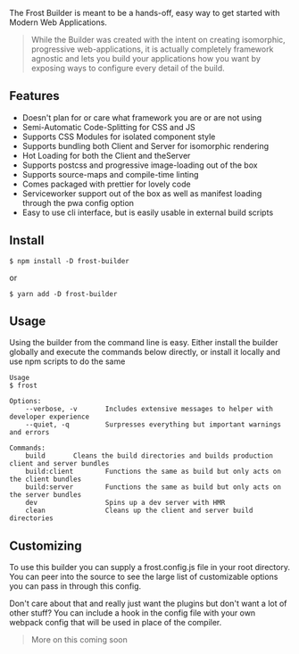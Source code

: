 The Frost Builder is meant to be a hands-off, easy way to get started with Modern Web Applications.

> While the Builder was created with the intent on creating isomorphic, progressive web-applications, it is actually completely framework agnostic and lets you build your applications how you want by exposing ways to configure every detail of the build.

## Features

- Doesn't plan for or care what framework you are or are not using
- Semi-Automatic Code-Splitting for CSS and JS
- Supports CSS Modules for isolated component style
- Supports bundling both Client and Server for isomorphic rendering
- Hot Loading for both the Client and theServer
- Supports postcss and progressive image-loading out of the box
- Supports source-maps and compile-time linting
- Comes packaged with prettier for lovely code
- Serviceworker support out of the box as well as manifest loading through the pwa config option
- Easy to use cli interface, but is easily usable in external build scripts

## Install
```console
$ npm install -D frost-builder
```

or
```console
$ yarn add -D frost-builder
```

## Usage

Using the builder from the command line is easy. Either install the builder globally and execute the commands below directly, or install it locally and use npm scripts to do the same

```
Usage
$ frost

Options:
    --verbose, -v  		Includes extensive messages to helper with developer experience  
    --quiet, -q  		Surpresses everything but important warnings and errors

Commands:
    build  		Cleans the build directories and builds production client and server bundles
    build:client        Functions the same as build but only acts on the client bundles
    build:server        Functions the same as build but only acts on the server bundles
    dev                 Spins up a dev server with HMR
    clean               Cleans up the client and server build directories
```

## Customizing

To use this builder you can supply a frost.config.js file in your root directory. You can peer into the source to see the large list of customizable options you can pass in through this config.

Don't care about that and really just want the plugins but don't want a lot of other stuff? You can include a hook in the config file with your own webpack config that will be used in place of the compiler.

> More on this coming soon
